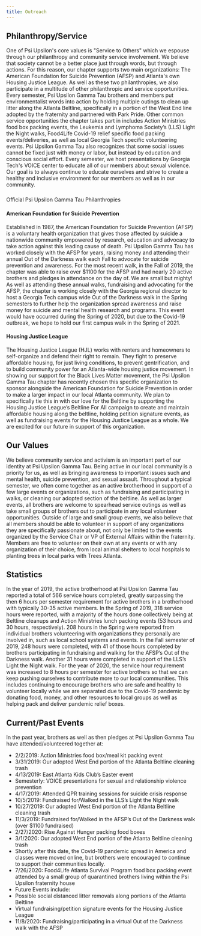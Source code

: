```yaml
---
title: Outreach
---
```


## Philanthropy/Service

One of Psi Upsilon's core values is "Service to Others" which we espouse through our philanthropy and community service involvement. We believe that society cannot be a better place just through words, but through actions. For this reason, our chapter supports two main organizations: The American Foundation for Suicide Prevention (AFSP) and Atlanta's own Housing Justice League. As well as these two philanthropies, we also participate in a multitude of other philanthropic and service opportunities. Every semester, Psi Upsilon Gamma Tau brothers and members put environmentalist words into action by holding multiple outings to clean up litter along the Atlanta Beltline, specifically in a portion of the West End line adopted by the fraternity and partnered with Park Pride. Other common service opportunities the chapter takes part in includes Action Ministries food box packing events, the Leukemia and Lymphoma Society’s (LLS) Light the Night walks, Food4Life Covid-19 relief specific food packing events/deliveries, as well as local Georgia Tech specific volunteering events. Psi Upsilon Gamma Tau also recognizes that some social issues cannot be fixed just with money or labor, but instead by education and conscious social effort. Every semester, we host presentations by Georgia Tech's VOICE center to educate all of our members about sexual violence. Our goal is to always continue to educate ourselves and strive to create a healthy and inclusive environment for our members as well as in our community.

###

Official Psi Upsilon Gamma Tau Philanthropies

#### American Foundation for Suicide Prevention

Established in 1987, the American Foundation for Suicide Prevention (AFSP) is a voluntary health organization that gives those affected by suicide a nationwide community empowered by research, education and advocacy to take action against this leading cause of death. Psi Upsilon Gamma Tau has worked closely with the AFSP for years, raising money and attending their annual Out of the Darkness walk each Fall to advocate for suicide prevention and awareness. For the most recent walk, in the Fall of 2019, the chapter was able to raise over $1100 for the AFSP and had nearly 20 active brothers and pledges in attendance on the day of. We are small but mighty! As well as attending these annual walks, fundraising and advocating for the AFSP, the chapter is working closely with the Georgia regional director to host a Georgia Tech campus wide Out of the Darkness walk in the Spring semesters to further help the organization spread awareness and raise money for suicide and mental health research and programs. This event would have occurred during the Spring of 2020, but due to the Covid-19 outbreak, we hope to hold our first campus walk in the Spring of 2021.

#### Housing Justice League

The Housing Justice League (HJL) works with renters and homeowners to self-organize and defend their right to remain. They fight to preserve affordable housing, for just living conditions, to prevent gentrification, and to build community power for an Atlanta-wide housing justice movement. In showing our support for the Black Lives Matter movement, the Psi Upsilon Gamma Tau chapter has recently chosen this specific organization to sponsor alongside the American Foundation for Suicide Prevention in order to make a larger impact in our local Atlanta community. We plan to specifically tie this in with our love for the Beltline by supporting the Housing Justice League’s Beltline For All campaign to create and maintain affordable housing along the beltline, holding petition signature events, as well as fundraising events for the Housing Justice League as a whole. We are excited for our future in support of this organization.

## Our Values

We believe community service and activism is an important part of our identity at Psi Upsilon Gamma Tau. Being active in our local community is a priority for us, as well as bringing awareness to important issues such and mental health, suicide prevention, and sexual assault. Throughout a typical semester, we often come together as an active brotherhood in support of a few large events or organizations, such as fundraising and participating in walks, or cleaning our adopted section of the beltline. As well as larger events, all brothers are welcome to spearhead service outings as well as take small groups of brothers out to participate in any local volunteer opportunities. Outside of large and small group events, we also believe that all members should be able to volunteer in support of any organizations they are specifically passionate about, not only be limited to the events organized by the Service Chair or VP of External Affairs within the fraternity. Members are free to volunteer on their own at any events or with any organization of their choice, from local animal shelters to local hospitals to planting trees in local parks with Trees Atlanta.

## Statistics

In the year of 2019, the active brotherhood at Psi Upsilon Gamma Tau reported a total of 566 service hours completed, greatly surpassing the then 6 hours per semester requirement for active brothers in a brotherhood with typically 30-35 active members. In the Spring of 2019, 318 service hours were reported, with a majority of the hours done collectively being at Beltline cleanups and Action Ministries lunch packing events (53 hours and 30 hours, respectively). 208 hours in the Spring were reported from individual brothers volunteering with organizations they personally are involved in, such as local school systems and events. In the Fall semester of 2019, 248 hours were completed, with 41 of those hours completed by brothers participating in fundraising and walking for the AFSP’s Out of the Darkness walk. Another 31 hours were completed in support of the LLS’s Light the Night walk. For the year of 2020, the service hour requirement was increased to 8 hours per semester for active brothers so that we can keep pushing ourselves to contribute more to our local communities. This includes continuing to encourage brothers who are safe and healthy to volunteer locally while we are separated due to the Covid-19 pandemic by donating food, money, and other resources to local groups as well as helping pack and deliver pandemic relief boxes.

## Current/Past Events

In the past year, brothers as well as then pledges at Psi Upsilon Gamma Tau have attended/volunteered together at:

- 2/2/2019: Action Ministries food box/meal kit packing event
- 3/31/2019: Our adopted West End portion of the Atlanta Beltline cleaning trash
- 4/13/2019: East Atlanta Kids Club’s Easter event
- Semesterly: VOICE presentations for sexual and relationship violence prevention
- 4/17/2019: Attended QPR training sessions for suicide crisis response
- 10/5/2019: Fundraised for/Walked in the LLS’s Light the Night walk
- 10/27/2019: Our adopted West End portion of the Atlanta Beltline cleaning trash
- 11/3/2019: Fundraised for/Walked in the AFSP’s Out of the Darkness walk (over $1100 fundraised)
- 2/27/2020: Rise Against Hunger packing food boxes
- 3/1/2020: Our adopted West End portion of the Atlanta Beltline cleaning trash
- Shortly after this date, the Covid-19 pandemic spread in America and classes were moved online, but brothers were encouraged to continue to support their communities locally.
- 7/26/2020: Food4Life Atlanta Survival Program food box packing event attended by a small group of quarantined brothers living within the Psi Upsilon fraternity house
- Future Events include:
- Possible social distanced litter removals along portions of the Atlanta Beltline
- Virtual fundraising/petition signature events for the Housing Justice League
- 11/8/2020: Fundraising/participating in a virtual Out of the Darkness walk with the AFSP

